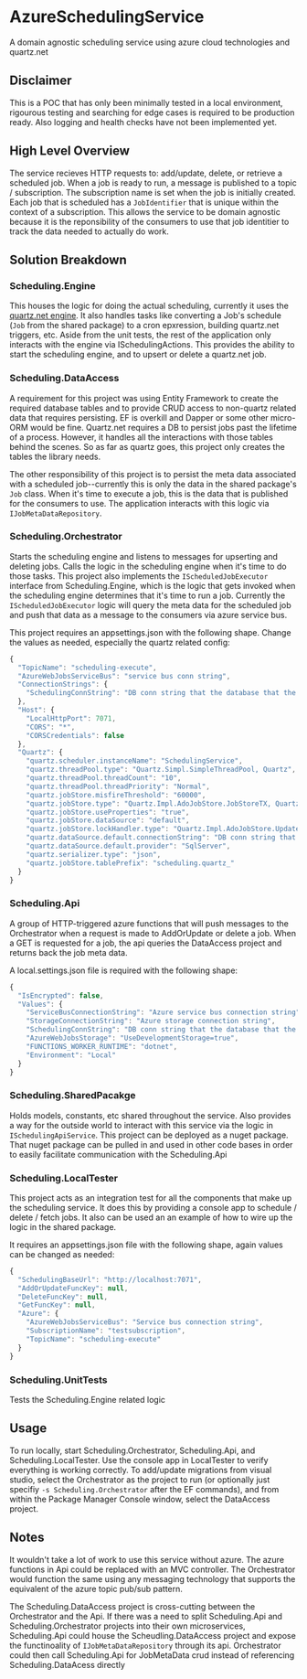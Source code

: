 # AzureSchedulingService
A domain agnostic scheduling service using azure cloud technologies and quartz.net

## Disclaimer
This is a POC that has only been minimally tested in a local environment, rigourous testing and searching for edge cases is required to be production ready. Also logging and health checks have not been implemented yet.

## High Level Overview
The service recieves HTTP requests to: add/update, delete, or retrieve a scheduled job. When a job is ready to run, a message is published to a topic / subscription. The subscription name is set when the job is initially created. Each job that is scheduled has a `JobIdentifier` that is unique within the context of a subscription. This allows the service to be domain agnostic because it is the reponsibility of the consumers to use that job identitier to track the data needed to actually do work.

## Solution Breakdown

### Scheduling.Engine
This houses the logic for doing the actual scheduling, currently it uses the [quartz.net engine](https://github.com/quartznet/quartznet). It also handles tasks like converting a Job's schedule (`Job` from the shared package) to a cron epxression, building quartz.net triggers, etc. Aside from the unit tests, the rest of the application only interacts with the engine via ISchedulingActions. This provides the ability to start the scheduling engine, and to upsert or delete a quartz.net job.

### Scheduling.DataAccess
A requirement for this project was using Entity Framework to create the required database tables and to provide CRUD access to non-quartz related data that requires persisting. EF is overkill and Dapper or some other micro-ORM would be fine. Quartz.net requires a DB to persist jobs past the lifetime of a process. However, it handles all the interactions with those tables behind the scenes. So as far as quartz goes, this project only creates the tables the library needs. 

The other responsibility of this project is to persist the meta data associated with a scheduled job--currently this is only the data in the shared package's `Job` class. When it's time to execute a job, this is the data that is published for the consumers to use. The application interacts with this logic via `IJobMetaDataRepository`.

### Scheduling.Orchestrator
Starts the scheduling engine and listens to messages for upserting and deleting jobs. Calls the logic in the scheduling engine when it's time to do those tasks. This project also implements the `IScheduledJobExecutor` interface from Scheduling.Engine, which is the logic that gets invoked when the scheduling engine determines that it's time to run a job. Currently the `IScheduledJobExecutor` logic will query the meta data for the scheduled job and push that data as a message to the consumers via azure service bus.

This project requires an appsettings.json with the following shape. Change the values as needed, especially the quartz related config:
```javascript
{
  "TopicName": "scheduling-execute",
  "AzureWebJobsServiceBus": "service bus conn string",
  "ConnectionStrings": {
    "SchedulingConnString": "DB conn string that the database that the data access logic uses"
  },
  "Host": {
    "LocalHttpPort": 7071,
    "CORS": "*",
    "CORSCredentials": false
  },
  "Quartz": {
    "quartz.scheduler.instanceName": "SchedulingService",
    "quartz.threadPool.type": "Quartz.Simpl.SimpleThreadPool, Quartz",
    "quartz.threadPool.threadCount": "10",
    "quartz.threadPool.threadPriority": "Normal",
    "quartz.jobStore.misfireThreshold": "60000",
    "quartz.jobStore.type": "Quartz.Impl.AdoJobStore.JobStoreTX, Quartz",
    "quartz.jobStore.useProperties": "true",
    "quartz.jobStore.dataSource": "default",
    "quartz.jobStore.lockHandler.type": "Quartz.Impl.AdoJobStore.UpdateLockRowSemaphore, Quartz",
    "quartz.dataSource.default.connectionString": "DB conn string that the database that the data access logic uses",
    "quartz.dataSource.default.provider": "SqlServer",
    "quartz.serializer.type": "json",
    "quartz.jobStore.tablePrefix": "scheduling.quartz_"
  }
}
```
### Scheduling.Api
A group of HTTP-triggered azure functions that will push messages to the Orchestrator when a request is made to AddOrUpdate or delete a job. When a GET is requested for a job, the api queries the DataAccess project and returns back the job meta data.

A local.settings.json file is required with the following shape:
```javascript
{
  "IsEncrypted": false,
  "Values": {
    "ServiceBusConnectionString": "Azure service bus connection string",
    "StorageConnectionString": "Azure storage connection string",
    "SchedulingConnString": "DB conn string that the database that the data access logic uses",
    "AzureWebJobsStorage": "UseDevelopmentStorage=true",
    "FUNCTIONS_WORKER_RUNTIME": "dotnet",
    "Environment": "Local"
  }
}
```

### Scheduling.SharedPacakge
Holds models, constants, etc shared throughout the service. Also provides a way for the outside world to interact with this service via the logic in `ISchedulingApiService`. This project can be deployed as a nuget package. That nuget package can be pulled in and used in other code bases in order to easily facilitate communication with the Scheduling.Api

### Scheduling.LocalTester
This project acts as an integration test for all the components that make up the scheduling service. It does this by providing a console app to schedule / delete / fetch jobs. It also can be used an an example of how to wire up the logic in the shared package.

It requires an appsettings.json file with the following shape, again values can be changed as needed:

```javascript
{
  "SchedulingBaseUrl": "http://localhost:7071",
  "AddOrUpdateFuncKey": null, 
  "DeleteFuncKey": null,
  "GetFuncKey": null,
  "Azure": {
    "AzureWebJobsServiceBus": "Service bus connection string",
    "SubscriptionName": "testsubscription",
    "TopicName": "scheduling-execute"
  }
}
```

### Scheduling.UnitTests
Tests the Scheduling.Engine related logic

## Usage
To run locally, start Scheduling.Orchestrator, Scheduling.Api, and Scheduling.LocalTester. Use the console app in LocalTester to verify everything is working correctly. To add/update migrations from visual studio, select the Orchestrator as the project to run (or optionally just specifiy `-s Scheduling.Orchestrator` after the EF commands), and from within the Package Manager Console window, select the DataAccess project.

## Notes
It wouldn't take a lot of work to use this service without azure. The azure functions in Api could be replaced with an MVC controller. The Orchestrator would function the same using any messaging technology that supports the equivalent of the azure topic pub/sub pattern.

The Scheduling.DataAccess project is cross-cutting between the Orchestrator and the Api. If there was a need to split Scheduling.Api and Scheduling.Orchestrator projects into their own microservices, Scheduling.Api could house the Scheudling.DataAccess project and expose the functinoality of `IJobMetaDataRepository` through its api. Orchestrator could then call Scheduling.Api for JobMetaData crud instead of referencing Scheduling.DataAcess directly
